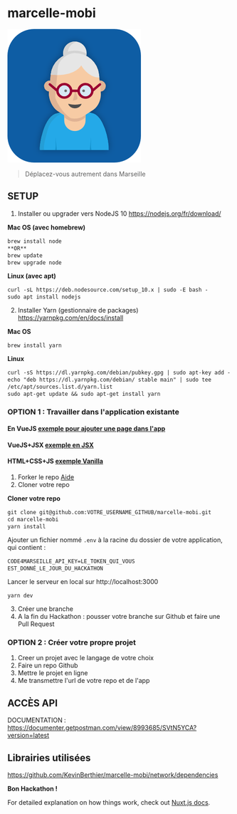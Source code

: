 # marcelle-mobi
![marcelle-mobi](static/icon.png)
> Déplacez-vous autrement dans Marseille

## SETUP

1. Installer ou upgrader vers NodeJS 10 https://nodejs.org/fr/download/ 

**Mac OS (avec homebrew)**
```
brew install node
**OR**
brew update 
brew upgrade node
```

**Linux (avec apt)**
```
curl -sL https://deb.nodesource.com/setup_10.x | sudo -E bash -
sudo apt install nodejs
```

2. Installer Yarn (gestionnaire de packages) https://yarnpkg.com/en/docs/install

**Mac OS**
```
brew install yarn 
```

**Linux**
```
curl -sS https://dl.yarnpkg.com/debian/pubkey.gpg | sudo apt-key add -
echo "deb https://dl.yarnpkg.com/debian/ stable main" | sudo tee /etc/apt/sources.list.d/yarn.list
sudo apt-get update && sudo apt-get install yarn
```

### OPTION 1 : Travailler dans l'application existante 

#### En VueJS [exemple pour ajouter une page dans l'app](exemples/page.vue)
#### VueJS+JSX [exemple en JSX](exemples/jsx.vue)
#### HTML+CSS+JS [exemple Vanilla](exemples/vanilla.vue)


1. Forker le repo [Aide](https://help.github.com/en/articles/fork-a-repo)
2. Cloner votre repo 

**Cloner votre repo**
```
git clone git@github.com:VOTRE_USERNAME_GITHUB/marcelle-mobi.git 
cd marcelle-mobi
yarn install
```
Ajouter un fichier nommé `.env` à la racine du dossier de votre application, qui contient :
``` 
CODE4MARSEILLE_API_KEY=LE_TOKEN_QUI_VOUS EST_DONNÉ_LE_JOUR_DU_HACKATHON
```

Lancer le serveur en local sur http://localhost:3000
```
yarn dev
```

3. Créer une branche
4. A la fin du Hackathon : pousser votre branche sur Github et faire une Pull Request

### OPTION 2 : Créer votre propre projet

1. Creer un projet avec le langage de votre choix
2. Faire un repo Github
3. Mettre le projet en ligne
3. Me transmettre l'url de votre repo et de l'app


## ACCÈS API

DOCUMENTATION : https://documenter.getpostman.com/view/8993685/SVtN5YCA?version=latest

## Librairies utilisées
https://github.com/KevinBerthier/marcelle-mobi/network/dependencies


**Bon Hackathon !**

For detailed explanation on how things work, check out [Nuxt.js docs](https://nuxtjs.org).
